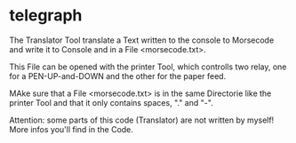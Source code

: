 # telegraph

The Translator Tool translate a Text written to the console to Morsecode and write it to Console and
in a File <morsecode.txt>. 

This File can be opened with the printer Tool, which controlls two relay, one
for a PEN-UP-and-DOWN and the other for the paper feed.

MAke sure that a File <morsecode.txt> is in the same Directorie like the printer Tool
and that it only contains spaces, "." and "-".

Attention: some parts of this code (Translator) are not written by myself! More infos
you'll find in the Code.

